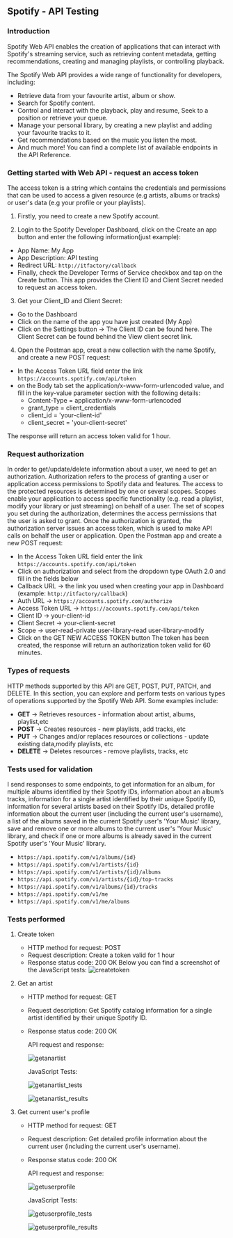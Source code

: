 ## Spotify - API Testing

### Introduction
Spotify Web API enables the creation of applications that can interact with Spotify's streaming service, such as retrieving content metadata, getting recommendations, creating and 
managing playlists, or controlling playback.

The Spotify Web API provides a wide range of functionality for developers, including:
- Retrieve data from your favourite artist, album or show.
- Search for Spotify content.
- Control and interact with the playback, play and resume, Seek to a position or retrieve your queue.
- Manage your personal library, by creating a new playlist and adding your favourite tracks to it.
- Get recommendations based on the music you listen the most.
- And much more! You can find a complete list of available endpoints in the API Reference.

### Getting started with Web API - request an access token
The access token is a string which contains the credentials and permissions that can be used to access a given resource (e.g artists, albums or tracks) or user's data (e.g your profile or your playlists).
1. Firstly, you need to create a new Spotify account.

2. Login to the Spotify Developer Dashboard, click on the Create an app button and enter the following information(just example):
- App Name: My App
- App Description: API testing
- Redirect URL: `http://itfactory/callback`
- Finally, check the Developer Terms of Service checkbox and tap on the Create button. This app provides the Client ID and Client Secret needed to request an access token.

3. Get your Client_ID and Client Secret:
- Go to the Dashboard
- Click on the name of the app you have just created (My App)
- Click on the Settings button -> The Client ID can be found here. The Client Secret can be found behind the View client secret link.

4. Open the Postman app, creat a new collection with the name Spotify, and create a new POST request:
- In the Access Token URL field enter the link `https://accounts.spotify.com/api/token`
- on the Body tab set the application/x-www-form-urlencoded value, and fill in the key-value parameter section with the following details:
  - Content-Type = application/x-www-form-urlencoded
  - grant_type = client_credentials
  - client_id = 'your-client-id'
  - client_secret = 'your-client-secret'
       
The response will return an access token valid for 1 hour.

### Request authorization
In order to get/update/delete information about a user, we need to get an authorization. Authorization refers to the process of granting a user or application access permissions to Spotify data and features.
The access to the protected resources is determined by one or several scopes. Scopes enable your application to access specific functionality (e.g. read a playlist, modify your library or just streaming) on
behalf of a user. The set of scopes you set during the authorization, determines the access permissions that the user is asked to grant.
Once the authorization is granted, the authorization server issues an access token, which is used to make API calls on behalf the user or application.
Open the Postman app and create a new POST request:
- In the Access Token URL field enter the link `https://accounts.spotify.com/api/token`
- Click on authorization and select from the dropdown type OAuth 2.0 and fill in the fields below
- Callback URL -> the link you used when creating your app in Dashboard (example: `http://itfactory/callback`)
- Auth URL -> `https://accounts.spotify.com/authorize`
- Access Token URL -> `https://accounts.spotify.com/api/token`
- Client ID -> your-client-id
- Client Secret -> your-client-secret
- Scope -> user-read-private user-library-read user-library-modify
- Click on the GET NEW ACCESS TOKEN button
The token has been created, the response will return an authorization token valid for 60 minutes.


### Types of requests
HTTP methods supported by this API are GET, POST, PUT, PATCH, and DELETE. In this section, you can explore and perform tests on various types of operations supported by the Spotify Web API. 
Some examples include:
- **GET**	-> Retrieves resources - information about artist, albums, playlist,etc
- **POST** ->	Creates resources - new playlists, add tracks, etc
- **PUT** ->	Changes and/or replaces resources or collections - update existing data,modify playlists, etc
- **DELETE** ->	Deletes resources - remove playlists, tracks, etc

### Tests used for validation
I send responses to some endpoints, to get information for an album, for multiple albums identified by their Spotify IDs, information about an album’s tracks, information for a single artist identified by their
unique Spotify ID, information for several artists based on their Spotify IDs, detailed profile information about the current user (including the current user's username), a list of the albums saved in the 
current Spotify user's 'Your Music' library, save and remove one or more albums to the current user's 'Your Music' library, and check if one or more albums is already saved in the current Spotify user's 
'Your Music' library.

- `https://api.spotify.com/v1/albums/{id}`
- `https://api.spotify.com/v1/artists/{id}`
- `https://api.spotify.com/v1/artists/{id}/albums`
- `https://api.spotify.com/v1/artists/{id}/top-tracks`
- `https://api.spotify.com/v1/albums/{id}/tracks`
- `https://api.spotify.com/v1/me`
- `https://api.spotify.com/v1/me/albums`

### Tests performed

1. Create token
   - HTTP method for request: POST
   - Request description: Create a token valid for 1 hour
   - Response status code: 200 OK
     Below you can find a screenshot of the JavaScript tests:
     ![createtoken](https://github.com/anettabako91/postman/blob/main/createtoken_tests_results.png)

2. Get an artist

   - HTTP method for request: GET
   - Request description: Get Spotify catalog information for a single artist identified by their unique Spotify ID.
   - Response status code: 200 OK
     
     API request and response:
     
     ![getanartist](https://github.com/anettabako91/postman/blob/main/getanartist_get.png)
  
   
     JavaScript Tests:
     
     ![getanartist_tests](https://github.com/anettabako91/postman/blob/main/getanartist_tests.png)
     
     ![getanartist_results](https://github.com/anettabako91/postman/blob/main/getanartist_results.png)

3. Get current user's profile

   - HTTP method for request: GET
   - Request description: Get detailed profile information about the current user (including the current user's username).
   - Response status code: 200 OK
  
     API request and response:
     
     ![getuserprofile](https://github.com/anettabako91/postman/blob/main/getuser'sprofile_get.png)
     
     JavaScript Tests:
     
     ![getuserprofile_tests](https://github.com/anettabako91/postman/blob/main/getuser'sprofile_tests.png)
     
     ![getuserprofile_results](https://github.com/anettabako91/postman/blob/main/getuser'sprofile_results.png)
     
     

